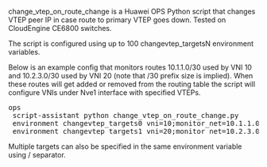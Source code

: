 change_vtep_on_route_change is a Huawei OPS Python script that changes VTEP peer IP in case route to primary VTEP goes down. Tested on CloudEngine CE6800 switches.

The script is configured using up to 100 changevtep_targetsN environment variables. 

Below is an example config that monitors routes 10.1.1.0/30 used by VNI 10 and 10.2.3.0/30 used by VNI 20 (note that /30 prefix size is implied). When these routes will get added or removed from the routing table the script will configure VNIs under Nve1 interface with specified VTEPs.

<pre>
ops
 script-assistant python change_vtep_on_route_change.py
 environment changevtep_targets0 vni=10;monitor_net=10.1.1.0;add=10.1.1.1;remove=10.100.100.1
 environment changevtep_targets1 vni=20;monitor_net=10.2.3.0;add=10.2.3.1;remove=10.200.200.1
</pre>

Multiple targets can also be specified in the same environment variable using / separator.
